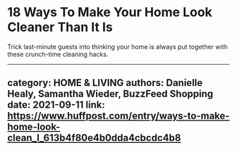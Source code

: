 # 18 Ways To Make Your Home Look Cleaner Than It Is

Trick last-minute guests into thinking your home is always put together with these crunch-time cleaning hacks.

---
category: HOME & LIVING
authors: Danielle Healy, Samantha Wieder, BuzzFeed Shopping
date: 2021-09-11
link: https://www.huffpost.com/entry/ways-to-make-home-look-clean_l_613b4f80e4b0dda4cbcdc4b8
---
